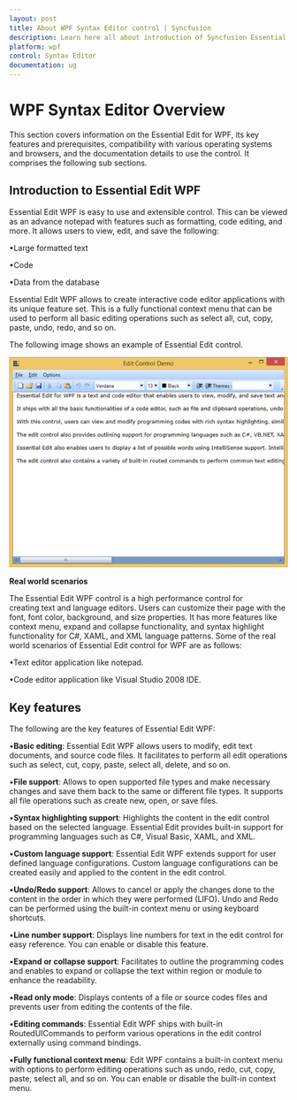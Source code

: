```yaml
---
layout: post
title: About WPF Syntax Editor control | Syncfusion
description: Learn here all about introduction of Syncfusion Essential Studio WPF Syntax Editor control, its elements and more.
platform: wpf
control: Syntax Editor
documentation: ug
---
```


# WPF Syntax Editor Overview

This section covers information on the Essential Edit for WPF, its key features and prerequisites, compatibility with various operating systems and browsers, and the documentation details to use the control. It comprises the following sub sections.

## Introduction to Essential Edit WPF


Essential Edit WPF is easy to use and extensible control. This can be viewed as an advance notepad with features such as formatting, code editing, and more. It allows users to view, edit, and save the following:

•Large formatted text

•Code

•Data from the database

Essential Edit WPF allows to create interactive code editor applications with its unique feature set. This is a fully functional context menu that can be used to perform all basic editing operations such as select all, cut, copy, paste, undo, redo, and so on.

The following image shows an example of Essential Edit control.

![WPF Syntax Editor overview](overview_images/wpf-syntax-editor-overview.jpeg)


**Real world scenarios**

The Essential Edit WPF control is a high performance control for creating text and language editors. Users can customize their page with the font, font color, background, and size properties. It has more features like context menu, expand and collapse functionality, and syntax highlight functionality for C#, XAML, and XML language patterns. Some of the real world scenarios of Essential Edit control for WPF are as follows:

•Text editor application like notepad.

•Code editor application like Visual Studio 2008 IDE.



## Key features

The following are the key features of Essential Edit WPF:

•**Basic editing**: Essential Edit WPF allows users to modify, edit text documents, and source code files. It facilitates to perform all edit operations such as select, cut, copy, paste, select all, delete, and so on.

•**File support**: Allows to open supported file types and make necessary changes and save them back to the same or different file types. It supports all file operations such as create new, open, or save files.

•**Syntax highlighting support**: Highlights the content in the edit control based on the selected language. Essential Edit provides built-in support for programming languages such as C#, Visual Basic, XAML, and XML.

•**Custom language support**: Essential Edit WPF extends support for user defined language configurations. Custom language configurations can be created easily and applied to the content in the edit control.

•**Undo/Redo support**: Allows to cancel or apply the changes done to the content in the order in which they were performed (LIFO). Undo and Redo can be performed using the built-in context menu or using keyboard shortcuts.

•**Line number support**: Displays line numbers for text in the edit control for easy reference. You can enable or disable this feature.

•**Expand or collapse support**: Facilitates to outline the programming codes and enables to expand or collapse the text within region or module to enhance the readability.

•**Read only mode**: Displays contents of a file or source codes files and prevents user from editing the contents of the file.

•**Editing commands**: Essential Edit WPF ships with built-in RoutedUICommands to perform various operations in the edit control externally using command bindings.

•**Fully functional context menu**: Edit WPF contains a built-in context menu with options to perform editing operations such as undo, redo, cut, copy, paste, select all, and so on. You can enable or disable the built-in context menu.



